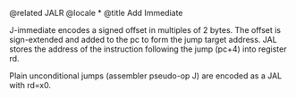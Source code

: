 @related JALR
@locale *
@title Add Immediate

J-immediate encodes a signed offset in multiples of 2 bytes.
The offset is sign-extended and added to the pc to form the jump target address.
JAL stores the address of the instruction following the jump (pc+4) into register rd.

Plain unconditional jumps (assembler pseudo-op J) are encoded as a JAL with rd=x0.
